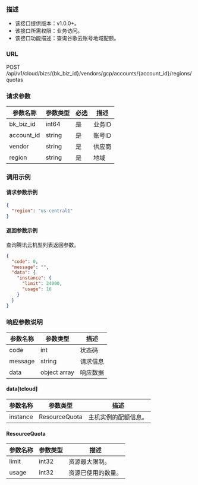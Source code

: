 ### 描述

- 该接口提供版本：v1.0.0+。
- 该接口所需权限：业务访问。
- 该接口功能描述：查询谷歌云账号地域配额。

### URL

POST /api/v1/cloud/bizs/{bk_biz_id}/vendors/gcp/accounts/{account_id}/regions/quotas

### 请求参数

| 参数名称       | 参数类型   | 必选  | 描述   |
|------------|--------|-----|------|
| bk_biz_id  | int64  | 是   | 业务ID |
| account_id | string | 是   | 账号ID |
| vendor     | string | 是   | 供应商  |
| region     | string | 是   | 地域   |

### 调用示例

#### 请求参数示例

```json
{
  "region": "us-central1"
}
```

#### 返回参数示例

查询腾讯云机型列表返回参数。
```json
{
  "code": 0,
  "message": "",
  "data": {
    "instance": {
      "limit": 24000,
      "usage": 16
    }
  }
}
```

### 响应参数说明

| 参数名称    | 参数类型         | 描述   |
|---------|--------------|------|
| code    | int          | 状态码  |
| message | string       | 请求信息 |
| data    | object array | 响应数据 |

#### data[tcloud]

| 参数名称     | 参数类型   | 描述         |
|----------|--------|------------|
| instance | ResourceQuota | 主机实例的配额信息。 |

#### ResourceQuota

| 参数名称     | 参数类型   | 描述        |
|----------|--------|-----------|
| limit | int32 | 资源最大限制。   |
| usage | int32 | 资源已使用的数量。 |

